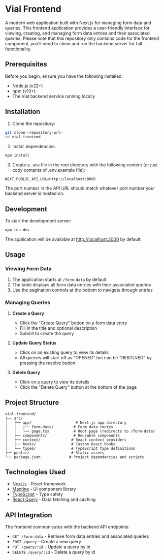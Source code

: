 # Vial Frontend

A modern web application built with Next.js for managing form data and queries. This frontend application provides a user-friendly interface for viewing, creating, and managing form data entries and their associated queries. Please note that this repository only contains code for the frontend component, you'll need to clone and run the backend server for full functionality.

## Prerequisites

Before you begin, ensure you have the following installed:

- Node.js (v22+)
- npm (v10+)
- The Vial backend service running locally

## Installation

1. Clone the repository:

```bash
git clone <repository-url>
cd vial-frontend
```

2. Install dependencies:

```bash
npm install
```

3. Create a `.env` file in the root directory with the following content (or just copy contents of .env.example file):

```
NEXT_PUBLIC_API_URL=http://localhost:8080
```

The port number in the API URL should match whatever port number your backend server is hosted on.

## Development

To start the development server:

```bash
npm run dev
```

The application will be available at [http://localhost:3000](http://localhost:3000) by default.

## Usage

### Viewing Form Data

1. The application starts at `/form-data` by default
2. The table displays all form data entries with their associated queries
3. Use the pagination controls at the bottom to navigate through entries

### Managing Queries

1. **Create a Query**

   - Click the "Create Query" button on a form data entry
   - Fill in the title and optional description
   - Submit to create the query

2. **Update Query Status**

   - Click on an existing query to view its details
   - All queries will start off as "OPENED" but can be "RESOLVED" by pressing the resolve button

3. **Delete Query**
   - Click on a query to view its details
   - Click the "Delete Query" button at the bottom of the page

## Project Structure

```
vial-frontend/
├── src/
│   ├── app/                    # Next.js app directory
│   │   ├── form-data/         # Form data routes
│   │   └── page.tsx           # Root page (redirects to /form-data)
│   ├── components/            # Reusable components
│   ├── context/              # React context providers
│   ├── hooks/                # Custom React hooks
│   └── types/                # TypeScript type definitions
├── public/                   # Static assets
└── package.json             # Project dependencies and scripts
```

## Technologies Used

- [Next.js](https://nextjs.org/) - React framework
- [Mantine](https://mantine.dev/) - UI component library
- [TypeScript](https://www.typescriptlang.org/) - Type safety
- [React Query](https://tanstack.com/query/latest) - Data fetching and caching

## API Integration

The frontend communicates with the backend API endpoints:

- `GET /form-data` - Retrieve form data entries and associated queries
- `POST /query` - Create a new query
- `PUT /query/:id` - Update a query by id
- `DELETE /query/:id` - Delete a query by id
